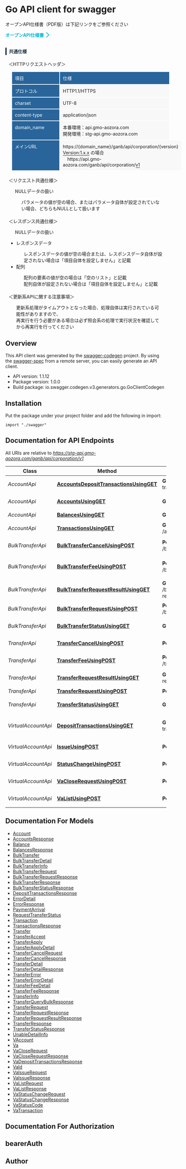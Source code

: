 # Go API client for swagger

<p>オープンAPI仕様書（PDF版）は下記リンクをご参照ください</p> <div>   <div style='display:inline-block;'><a style='text-decoration:none; font-weight:bold; color:#00b8d4;' href='https://gmo-aozora.com/business/service/api-specification.html' target='_blank'>オープンAPI仕様書</a></div><div style='display:inline-block; margin-left:2px; left:2px; width:10px; height:10px; border-top:2px solid #00b8d4; border-right:2px solid #00b8d4; transparent;-webkit-transform:rotate(45deg); transform: rotate(45deg);'></div> </div> <h4 style='margin-top:30px; border-left: solid 4px #1B2F48; padding: 0.1em 0.5em; color:#1B2F48;'>共通仕様</h4> <div style='width:100%; margin:10px;'>   <p style='font-weight:bold; color:#616161;'>＜HTTPリクエストヘッダ＞</p>   <div style='display:table; margin-left:10px; background-color:#29659b;'>     <div style='display:table-cell; min-width:130px; padding:9px; border:1px solid #fff; color:#fff;'>項目</div>     <div style='display:table-cell; width:85%; padding:9px; border:1px solid #fff; color:#fff;'>仕様</div>   </div>   <div style='display:table; margin-left:10px;'>     <div style='display:table-cell; min-width:130px; padding:9px; border:1px solid #fff; color:#fff; background-color:#29659b;'>プロトコル</div>     <div style='display:table-cell; width:85%; padding:9px; border:1px solid #fff; background-color:#f8f8f8;'>HTTP1.1/HTTPS</div>   </div>   <div style='display:table; margin-left:10px;'>     <div style='display:table-cell; min-width:130px; padding:9px; border:1px solid #fff; color:#fff; background-color:#29659b;'>charset</div>     <div style='display:table-cell; width:85%; padding:9px; border:1px solid #fff; background-color:#f8f8f8;'>UTF-8</div>   </div>   <div style='display:table; margin-left:10px;'>     <div style='display:table-cell; min-width:130px; padding:9px; border:1px solid #fff; color:#fff; background-color:#29659b;'>content-type</div>     <div style='display:table-cell; width:85%; padding:9px; border:1px solid #fff; background-color:#f8f8f8;'>application/json</div>   </div>   <div style='display:table; margin-left:10px;'>     <div style='display:table-cell; min-width:130px; padding:9px; border:1px solid #fff; color:#fff; background-color:#29659b;'>domain_name</div>     <div style='display:table-cell; width:85%; padding:9px; border:1px solid #fff; background-color:#f8f8f8;'>       本番環境：api.gmo-aozora.com</br>       開発環境：stg-api.gmo-aozora.com     </div>   </div>   <div style='display:table; margin-left:10px;'>     <div style='display:table-cell; min-width:130px; padding:9px; border:1px solid #fff; color:#fff; background-color:#29659b;'>メインURL</div>     <div style='display:table-cell; width:85%; padding:9px; border:1px solid #fff; background-color:#f8f8f8;'>       https://{domain_name}/ganb/api/corporation/{version}</br>       <span style='border-bottom:solid 1px;'>Version:1.x.x</span> の場合</br>       　https://api.gmo-aozora.com/ganb/api/corporation/<span style='border-bottom:solid 1px;'>v1</span>     </div>   </div> </div> <div style='margin:20px 10px;'>   <p style='font-weight:bold; color:#616161;'>＜リクエスト共通仕様＞</p>   <p style='padding-left:20px; font-weight:bold; color:#616161;'>NULLデータの扱い</p>   <p style='padding-left:40px;'>パラメータの値が空の場合、またはパラメータ自体が設定されていない場合、どちらもNULLとして扱います</p> </div> <div style='margin:20px 10px;'>   <p style='font-weight:bold; color:#616161;'>＜レスポンス共通仕様＞</p>   <p style='padding-left:20px; font-weight:bold; color:#616161;'>NULLデータの扱い</p>   <ul>     <li>レスポンスデータ</li>       <ul>         <li style='list-style-type:none;'>レスポンスデータの値が空の場合または、レスポンスデータ自体が設定されない場合は「項目自体を設定しません」と記載</li>       </ul>     <li>配列</li>       <ul>         <li style='list-style-type:none;'>配列の要素の値が空の場合は「空のリスト」と記載</li>         <li style='list-style-type:none;'>配列自体が設定されない場合は「項目自体を設定しません」と記載</li>       </ul>   </ul> </div> <div style='margin:20px 10px;'>   <p style='font-weight:bold; color:#616161;'>＜更新系APIに関する注意事項＞</p>   <ul>     <li style='list-style-type:none;'>更新系処理がタイムアウトとなった場合、処理自体は実行されている可能性がありますので、</li>     <li style='list-style-type:none;'>再実行を行う必要がある場合は必ず照会系の処理で実行状況を確認してから再実行を行ってください</li>   </ul> </div> 

## Overview
This API client was generated by the [swagger-codegen](https://github.com/swagger-api/swagger-codegen) project.  By using the [swagger-spec](https://github.com/swagger-api/swagger-spec) from a remote server, you can easily generate an API client.

- API version: 1.1.12
- Package version: 1.0.0
- Build package: io.swagger.codegen.v3.generators.go.GoClientCodegen

## Installation
Put the package under your project folder and add the following in import:
```golang
import "./swagger"
```

## Documentation for API Endpoints

All URIs are relative to *https://stg-api.gmo-aozora.com/ganb/api/corporation/v1*

Class | Method | HTTP request | Description
------------ | ------------- | ------------- | -------------
*AccountApi* | [**AccountsDepositTransactionsUsingGET**](docs/AccountApi.md#accountsdeposittransactionsusingget) | **Get** /accounts/deposit-transactions | 振込入金明細照会
*AccountApi* | [**AccountsUsingGET**](docs/AccountApi.md#accountsusingget) | **Get** /accounts | 口座一覧照会
*AccountApi* | [**BalancesUsingGET**](docs/AccountApi.md#balancesusingget) | **Get** /accounts/balances | 残高照会
*AccountApi* | [**TransactionsUsingGET**](docs/AccountApi.md#transactionsusingget) | **Get** /accounts/transactions | 入出金明細照会
*BulkTransferApi* | [**BulkTransferCancelUsingPOST**](docs/BulkTransferApi.md#bulktransfercancelusingpost) | **Post** /bulktransfer/cancel | 総合振込取消依頼
*BulkTransferApi* | [**BulkTransferFeeUsingPOST**](docs/BulkTransferApi.md#bulktransferfeeusingpost) | **Post** /bulktransfer/transferfee | 総合振込手数料事前照会
*BulkTransferApi* | [**BulkTransferRequestResultUsingGET**](docs/BulkTransferApi.md#bulktransferrequestresultusingget) | **Get** /bulktransfer/request-result | 総合振込依頼結果照会
*BulkTransferApi* | [**BulkTransferRequestUsingPOST**](docs/BulkTransferApi.md#bulktransferrequestusingpost) | **Post** /bulktransfer/request | 総合振込依頼
*BulkTransferApi* | [**BulkTransferStatusUsingGET**](docs/BulkTransferApi.md#bulktransferstatususingget) | **Get** /bulktransfer/status | 総合振込状況照会
*TransferApi* | [**TransferCancelUsingPOST**](docs/TransferApi.md#transfercancelusingpost) | **Post** /transfer/cancel | 振込取消依頼
*TransferApi* | [**TransferFeeUsingPOST**](docs/TransferApi.md#transferfeeusingpost) | **Post** /transfer/transferfee | 振込手数料事前照会
*TransferApi* | [**TransferRequestResultUsingGET**](docs/TransferApi.md#transferrequestresultusingget) | **Get** /transfer/request-result | 振込依頼結果照会
*TransferApi* | [**TransferRequestUsingPOST**](docs/TransferApi.md#transferrequestusingpost) | **Post** /transfer/request | 振込依頼
*TransferApi* | [**TransferStatusUsingGET**](docs/TransferApi.md#transferstatususingget) | **Get** /transfer/status | 振込状況照会
*VirtualAccountApi* | [**DepositTransactionsUsingGET**](docs/VirtualAccountApi.md#deposittransactionsusingget) | **Get** /va/deposit-transactions | 振込入金口座入金明細照会
*VirtualAccountApi* | [**IssueUsingPOST**](docs/VirtualAccountApi.md#issueusingpost) | **Post** /va/issue | 振込入金口座発行
*VirtualAccountApi* | [**StatusChangeUsingPOST**](docs/VirtualAccountApi.md#statuschangeusingpost) | **Post** /va/status-change | 振込入金口座状態変更
*VirtualAccountApi* | [**VaCloseRequestUsingPOST**](docs/VirtualAccountApi.md#vacloserequestusingpost) | **Post** /va/close-request | 振込入金口座解約申込
*VirtualAccountApi* | [**VaListUsingPOST**](docs/VirtualAccountApi.md#valistusingpost) | **Post** /va/list | 振込入金口座一覧照会

## Documentation For Models

 - [Account](docs/Account.md)
 - [AccountsResponse](docs/AccountsResponse.md)
 - [Balance](docs/Balance.md)
 - [BalancesResponse](docs/BalancesResponse.md)
 - [BulkTransfer](docs/BulkTransfer.md)
 - [BulkTransferDetail](docs/BulkTransferDetail.md)
 - [BulkTransferInfo](docs/BulkTransferInfo.md)
 - [BulkTransferRequest](docs/BulkTransferRequest.md)
 - [BulkTransferRequestResponse](docs/BulkTransferRequestResponse.md)
 - [BulkTransferResponse](docs/BulkTransferResponse.md)
 - [BulkTransferStatusResponse](docs/BulkTransferStatusResponse.md)
 - [DepositTransactionsResponse](docs/DepositTransactionsResponse.md)
 - [ErrorDetail](docs/ErrorDetail.md)
 - [ErrorResponse](docs/ErrorResponse.md)
 - [PaymentArrival](docs/PaymentArrival.md)
 - [RequestTransferStatus](docs/RequestTransferStatus.md)
 - [Transaction](docs/Transaction.md)
 - [TransactionsResponse](docs/TransactionsResponse.md)
 - [Transfer](docs/Transfer.md)
 - [TransferAccept](docs/TransferAccept.md)
 - [TransferApply](docs/TransferApply.md)
 - [TransferApplyDetail](docs/TransferApplyDetail.md)
 - [TransferCancelRequest](docs/TransferCancelRequest.md)
 - [TransferCancelResponse](docs/TransferCancelResponse.md)
 - [TransferDetail](docs/TransferDetail.md)
 - [TransferDetailResponse](docs/TransferDetailResponse.md)
 - [TransferError](docs/TransferError.md)
 - [TransferErrorDetail](docs/TransferErrorDetail.md)
 - [TransferFeeDetail](docs/TransferFeeDetail.md)
 - [TransferFeeResponse](docs/TransferFeeResponse.md)
 - [TransferInfo](docs/TransferInfo.md)
 - [TransferQueryBulkResponse](docs/TransferQueryBulkResponse.md)
 - [TransferRequest](docs/TransferRequest.md)
 - [TransferRequestResponse](docs/TransferRequestResponse.md)
 - [TransferRequestResultResponse](docs/TransferRequestResultResponse.md)
 - [TransferResponse](docs/TransferResponse.md)
 - [TransferStatusResponse](docs/TransferStatusResponse.md)
 - [UnableDetailInfo](docs/UnableDetailInfo.md)
 - [VAccount](docs/VAccount.md)
 - [Va](docs/Va.md)
 - [VaCloseRequest](docs/VaCloseRequest.md)
 - [VaCloseRequestResponse](docs/VaCloseRequestResponse.md)
 - [VaDepositTransactionsResponse](docs/VaDepositTransactionsResponse.md)
 - [VaId](docs/VaId.md)
 - [VaIssueRequest](docs/VaIssueRequest.md)
 - [VaIssueResponse](docs/VaIssueResponse.md)
 - [VaListRequest](docs/VaListRequest.md)
 - [VaListResponse](docs/VaListResponse.md)
 - [VaStatusChangeRequest](docs/VaStatusChangeRequest.md)
 - [VaStatusChangeResponse](docs/VaStatusChangeResponse.md)
 - [VaStatusCode](docs/VaStatusCode.md)
 - [VaTransaction](docs/VaTransaction.md)

## Documentation For Authorization

## bearerAuth

## Author


